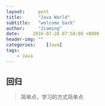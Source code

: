 ```yaml
---
layout:     post
title:      "Java World"
subtitle:   "welcome back"
author:     "Jiaming"
date:     2016-07-28 07:50:00 +0800  
header-img: ""
categories:    [Java]
tags:
    - Java
---
```


## 回归
> 简单点，学习的方式简单点
